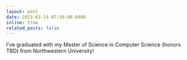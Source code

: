```yaml
---
layout: post
date: 2023-03-14 07:59:00-0400
inline: true
related_posts: false
---
```


I've graduated with my Master of Science in Computer Science (honors TBD) from Northwestern University!
